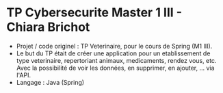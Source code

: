# TP Cybersecurite Master 1 III - Chiara Brichot

- Projet / code originel : TP Veterinaire, pour le cours de Spring (M1 III).
- Le but du TP était de créer une application pour un etablissement de type veterinaire, repertoriant animaux, medicaments, rendez vous, etc. Avec la possibilité de voir les données, en supprimer, en ajouter, ... via l'API.
- Langage : Java (Spring)
